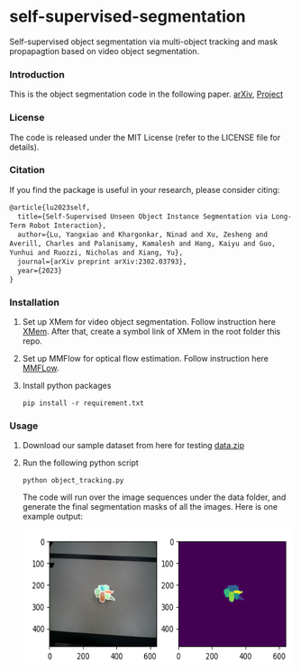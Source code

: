 # self-supervised-segmentation

Self-supervised object segmentation via multi-object tracking and mask propapagtion based on video object segmentation.

### Introduction

This is the object segmentation code in the following paper. [arXiv](https://arxiv.org/abs/2302.03793), [Project](https://irvlutd.github.io/SelfSupervisedSegmentation/)

### License

The code is released under the MIT License (refer to the LICENSE file for details).

### Citation

If you find the package is useful in your research, please consider citing:

	@article{lu2023self,
	  title={Self-Supervised Unseen Object Instance Segmentation via Long-Term Robot Interaction},
	  author={Lu, Yangxiao and Khargonkar, Ninad and Xu, Zesheng and Averill, Charles and Palanisamy, Kamalesh and Hang, Kaiyu and Guo, Yunhui and Ruozzi, Nicholas and Xiang, Yu},
	  journal={arXiv preprint arXiv:2302.03793},
	  year={2023}
	}
	
### Installation

1. Set up XMem for video object segmentation. Follow instruction here [XMem](https://github.com/hkchengrex/XMem). After that, create a symbol link of XMem in the root folder this repo.

2. Set up MMFlow for optical flow estimation. Follow instruction here [MMFLow](https://github.com/open-mmlab/mmflow).

3. Install python packages
   ```Shell
   pip install -r requirement.txt
   ```
   
### Usage

1. Download our sample dataset from here for testing [data.zip](https://utdallas.box.com/s/v89eldmysey3vlx01yqb7waqdck2uxpb)

2. Run the following python script
   ```Shell
   python object_tracking.py
   ```
   The code will run over the image sequences under the data folder, and generate the final segmentation masks of all the images.
   Here is one example output:
   <p align="center"><img src="example.png" width="640" height="240"/></p>
